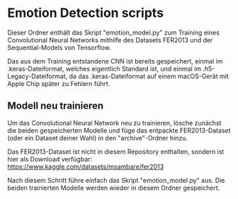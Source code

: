 ﻿# Emotion Detection scripts
Dieser Ordner enthält das Skript "emotion_model.py" zum Training eines Convolutional Neural Networks mithilfe des Datasets FER2013 und der Sequential-Models von Tensorflow.

Das aus dem Training entstandene CNN ist bereits gespeichert, einmal im .keras-Dateiformat, welches eigentlich Standard ist, und einmal im .h5-Legacy-Dateiformat, da das .keras-Dateiformat auf einem macOS-Gerät mit Apple Chip später zu Fehlern führt.

## Modell neu trainieren

Um das Convolutional Neural Network neu zu trainieren, lösche zunächst die beiden gespeicherten Modelle und füge das entpackte FER2013-Dataset (oder ein Dataset deiner Wahl) in den "archive"-Ordner hinzu.

Das FER2013-Dataset ist nicht in diesem Repository enthalten, sondern ist hier als Download verfügbar:
https://www.kaggle.com/datasets/msambare/fer2013

Nach diesem Schritt führe einfach das Skript "emotion_model.py" aus. Die beiden trainierten Modelle werden wieder in diesem Ordner gespeichert.
